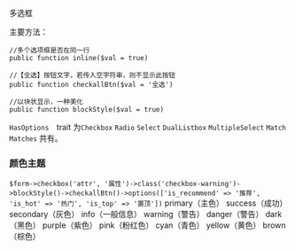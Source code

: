 多选框

主要方法：

```
//多个选项框是否在同一行
public function inline($val = true)

//【全选】按钮文字，若传入空字符串，则不显示此按钮
public function checkallBtn($val = '全选')

//以块状显示，一种美化
public function blockStyle($val = true)
```

`HasOptions`　trait 为`Checkbox` `Radio` `Select` `DualListbox` `MultipleSelect` `Match` `Matches` 共有。

### 颜色主题
`$form->checkbox('attr', '属性')->class('checkbox-warning')->blockStyle()->checkallBtn()->options(['is_recommend' => '推荐', 'is_hot' => '热门', 'is_top' => '置顶'])`
primary（主色）
success（成功）
secondary（灰色）
info（一般信息）
warning（警告）
danger（警告）
dark（黑色）
purple（紫色）
pink（粉红色）
cyan（青色）
yellow（黄色）
brown（棕色）